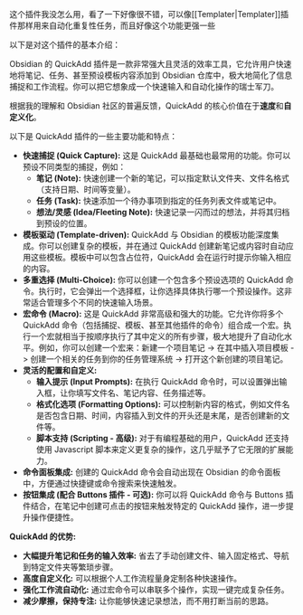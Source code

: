 这个插件我没怎么用，看了一下好像很不错，可以像[[Templater|Templater]]插件那样用来自动化重复性任务，而且好像这个功能更强一些

以下是对这个插件的基本介绍：

Obsidian 的 QuickAdd 插件是一款非常强大且灵活的效率工具，它允许用户快速地将笔记、任务、甚至预设模板内容添加到 Obsidian 仓库中，极大地简化了信息捕捉和工作流程。你可以把它想象成一个快速输入和自动化操作的瑞士军刀。

根据我的理解和 Obsidian 社区的普遍反馈，QuickAdd 的核心价值在于**速度**和**自定义化**。

以下是 QuickAdd 插件的一些主要功能和特点：

- **快速捕捉 (Quick Capture):** 这是 QuickAdd 最基础也最常用的功能。你可以预设不同类型的捕捉，例如：
    - **笔记 (Note):** 快速创建一个新的笔记，可以指定默认文件夹、文件名格式（支持日期、时间等变量）。
    - **任务 (Task):** 快速添加一个待办事项到指定的任务列表文件或笔记中。
    - **想法/灵感 (Idea/Fleeting Note):** 快速记录一闪而过的想法，并将其归档到预设的位置。
- **模板驱动 (Template-driven):** QuickAdd 与 Obsidian 的模板功能深度集成。你可以创建复杂的模板，并在通过 QuickAdd 创建新笔记或内容时自动应用这些模板。模板中可以包含占位符，QuickAdd 会在运行时提示你输入相应的内容。
- **多重选择 (Multi-Choice):** 你可以创建一个包含多个预设选项的 QuickAdd 命令。执行时，它会弹出一个选择框，让你选择具体执行哪一个预设操作。这非常适合管理多个不同的快速输入场景。
- **宏命令 (Macro):** 这是 QuickAdd 非常高级和强大的功能。它允许你将多个 QuickAdd 命令（包括捕捉、模板、甚至其他插件的命令）组合成一个宏。执行一个宏就相当于按顺序执行了其中定义的所有步骤，极大地提升了自动化水平。例如，你可以创建一个宏来：新建一个项目笔记 -> 在其中插入项目模板 -> 创建一个相关的任务到你的任务管理系统 -> 打开这个新创建的项目笔记。
- **灵活的配置和自定义:**
    - **输入提示 (Input Prompts):** 在执行 QuickAdd 命令时，可以设置弹出输入框，让你填写文件名、笔记内容、任务描述等。
    - **格式化选项 (Formatting Options):** 可以控制新内容的格式，例如文件名是否包含日期、时间，内容插入到文件的开头还是末尾，是否创建新的文件等。
    - **脚本支持 (Scripting - 高级):** 对于有编程基础的用户，QuickAdd 还支持使用 Javascript 脚本来定义更复杂的操作，这几乎赋予了它无限的扩展能力。
- **命令面板集成:** 创建的 QuickAdd 命令会自动出现在 Obsidian 的命令面板中，方便通过快捷键或命令搜索来快速触发。
- **按钮集成 (配合 Buttons 插件 - 可选):** 你可以将 QuickAdd 命令与 Buttons 插件结合，在笔记中创建可点击的按钮来触发特定的 QuickAdd 操作，进一步提升操作便捷性。

**QuickAdd 的优势:**

- **大幅提升笔记和任务的输入效率:** 省去了手动创建文件、输入固定格式、导航到特定文件夹等繁琐步骤。
- **高度自定义化:** 可以根据个人工作流程量身定制各种快速操作。
- **强化工作流自动化:** 通过宏命令可以串联多个操作，实现一键完成复杂任务。
- **减少摩擦，保持专注:** 让你能够快速记录想法，而不用打断当前的思路。

